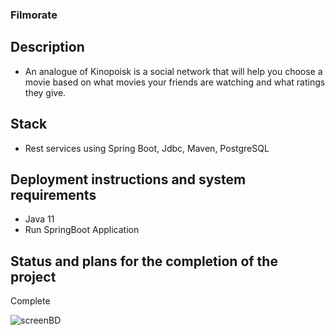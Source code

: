 ### Filmorate

## Description
* An analogue of Kinopoisk is a social network that will help you choose a movie based on what movies your friends are watching and what ratings they give.

## Stack
* Rest services using Spring Boot, Jdbc, Maven, PostgreSQL

## Deployment instructions and system requirements
* Java 11
* Run SpringBoot Application

## Status and plans for the completion of the project
Complete

![screenBD](https://user-images.githubusercontent.com/110771417/215261817-b156d14c-5c1f-4ec5-ae02-8b10e39a699e.jpg)
